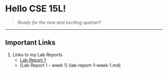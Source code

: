 # **Hello CSE 15L!**

> *Ready for the new and exciting quarter!!*

---

## Important Links
1. Links to my Lab Reports
   * [Lab Report 1](lab-report-1-week-0.md)
   * [Lab Report 1 - week 1] (lab-report-1-week-1.md)

